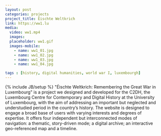 ```yaml
---
layout: post
categories: projects
project_title: Éischte Weltkrich
link: https://ww1.lu
media:
  video: ww1.mp4
  images:
  placeholder: ww1.gif
  images-mobile:
    - name: ww1_01.jpg
    - name: ww1_02.jpg
    - name: ww1_03.jpg
    - name: ww1_04.jpg

tags : [history, digital humanities, world war I, luxembourgh]
---
```

{% include JB/setup %}
"Éischte Weltkrich: Remembering the Great War in Luxembourg" is a project we designed and developed for the C2DH, the Luxembourg Centre for Contemporary and Digital History at the University of Luxembourg, with the aim of addressing an important but neglected and understudied period in the country’s history.
The website is designed to engage a broad base of users with varying interests and degrees of expertise. It offers four independent but interconnected modes of navigation: a thematic, story-driven mode; a digital archive; an interactive geo-referenced map and a timeline. 
